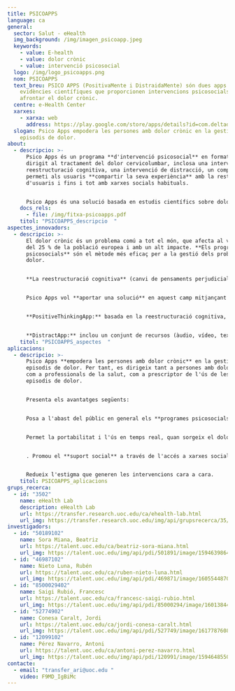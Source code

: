 ```yaml
---
title: PSICOAPPS
language: ca
general:
  sector: Salut - eHealth
  img_background: /img/imagen_psicoapp.jpeg
  keywords:
    - value: E-health
    - value: dolor crònic
    - value: intervenció psicosocial
  logo: /img/logo_psicoapps.png
  nom: PSICOAPPS
  text_breu: PSICO APPS (PositivaMente i DistraidaMente) són dues apps basades en
    evidències científiques que proporcionen intervencions psicosocials per
    afrontar el dolor crònic.
  centre: e-Health Center
  xarxes:
    - xarxa: web
      address: https://play.google.com/store/apps/details?id=com.deltadev.PositiveThings&hl=es_419&gl=US
  slogan: Psico Apps empodera les persones amb dolor crònic en la gestió dels
    episodis de dolor.
about:
  - descripcio: >-
      Psico Apps és un programa **d'intervenció psicosocial** en format d'app
      dirigit al tractament del dolor cervicolumbar, inclosa una intervenció de
      reestructuració cognitiva, una intervenció de distracció, un component que
      permeti als usuaris **compartir la seva experiència** amb la resta
      d'usuaris i fins i tot amb xarxes socials habituals. 


      Psico Apps és una solució basada en estudis científics sobre dolor crònic lumbar i cervical, desenvolupada per un **equip interdisciplinari format per professionals de la salut**, investigadors i experts.
    docs_rels:
      - file: /img/fitxa-psicoapps.pdf
    titol: "PSICOAPPS_descripcio  "
aspectes_innovadors:
  - descripcio: >-
      El dolor crònic és un problema comú a tot el món, que afecta al voltant
      del 25 % de la població europea i amb un alt impacte. **Els programes
      psicosocials** són el mètode més eficaç per a la gestió dels problemes de
      dolor. 


      **La reestructuració cognitiva** (canvi de pensaments perjudicials més positius) i la distracció (en disminuir la intensitat de les sensacions) són les tècniques més utilitzades i eficients. Desgraciadament, l'accés a aquests programes psicosocials és difícil a causa de la falta de professionals especialitzats, alts costos, distàncies llargues per als professionals i estigma social. 


      Psico Apps vol **aportar una solució** en aquest camp mitjançant dues aplicacions mòbils: 


      **PositiveThinkingApp:** basada en la reestructuració cognitiva, ajuda a identificar pensaments negatius per després desafiar-los i reformular-los en pensaments positius a través de la ludificació. 


      **DistractApp:** inclou un conjunt de recursos (àudio, vídeo, textos, etc.) que ajudarà a distreure i desviar l'atenció del dolor del pacient. L'aplicació li suggerirà recursos específics tenint en compte les seleccions i preferències dels usuaris també mitjançant la ludificació.
    titol: "PSICOAPPS_aspectes  "
aplicacions:
  - descripcio: >-
      Psico Apps **empodera les persones amb dolor crònic** en la gestió dels
      episodis de dolor. Per tant, es dirigeix tant a persones amb dolor crònic
      com a professionals de la salut, com a prescriptor de l'ús de les apps en
      episodis de dolor. 


      Presenta els avantatges següents: 


      Posa a l'abast del públic en general els **programes psicosocials**, generalment de difícil accés. 


      Permet la portabilitat i l'ús en temps real, quan sorgeix el dolor, que no ofereixen els programes psicosocials tradicionals


      . Promou el **suport social** a través de l'accés a xarxes socials. 


      Redueix l'estigma que generen les intervencions cara a cara.
    titol: PSICOAPPS_aplicacions
grups_recerca:
  - id: "3502"
    name: eHealth Lab
    description: eHealth Lab
    url: https://transfer.research.uoc.edu/ca/ehealth-lab.html
    url_img: https://transfer.research.uoc.edu/img/api/grupsrecerca/35/image/1594279756413
investigadors:
  - id: "50189102"
    name: Sora Miana, Beatriz
    url: https://talent.uoc.edu/ca/beatriz-sora-miana.html
    url_img: https://talent.uoc.edu/img/api/pdi/501891/image/1594639864629
  - id: "46987102"
    name: Nieto Luna, Rubén
    url: https://talent.uoc.edu/ca/ruben-nieto-luna.html
    url_img: https://talent.uoc.edu/img/api/pdi/469871/image/1605544870744
  - id: "8500029402"
    name: Saigi Rubió, Francesc
    url: https://talent.uoc.edu/ca/francesc-saigi-rubio.html
    url_img: https://talent.uoc.edu/img/api/pdi/85000294/image/1601384408818
  - id: "52774902"
    name: Conesa Caralt, Jordi
    url: https://talent.uoc.edu/ca/jordi-conesa-caralt.html
    url_img: https://talent.uoc.edu/img/api/pdi/527749/image/1617787608668
  - id: "12099102"
    name: Pérez Navarro, Antoni
    url: https://talent.uoc.edu/ca/antoni-perez-navarro.html
    url_img: https://talent.uoc.edu/img/api/pdi/120991/image/1594648550360
contacte:
  - email: "transfer_ari@uoc.edu "
    video: F9MD_IgBiMc
---
```

